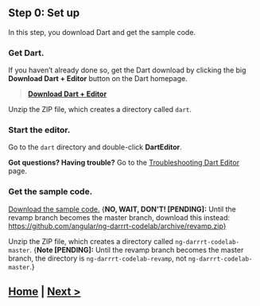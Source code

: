 ## Step 0: Set up

In this step, you download Dart and get the sample code.


### Get Dart.

If you haven’t already done so, get the Dart download
by clicking the big **Download Dart + Editor**
button on the Dart homepage.

> **<a href="http://www.dartlang.org" target="_blank">Download Dart + Editor</a>**

Unzip the ZIP file, which creates a directory called `dart`.


### Start the editor.

Go to the `dart` directory and double-click **DartEditor**.

**Got questions? Having trouble?** Go to the
[Troubleshooting Dart Editor](https://www.dartlang.org/tools/editor/troubleshoot.html) page.


###  Get the sample code.

[Download the sample code.](https://github.com/angular/ng-darrrt-codelab/archive/master.zip)
{**NO, WAIT, DON'T! [PENDING]:**
Until the revamp branch becomes the master branch, download this instead:
https://github.com/angular/ng-darrrt-codelab/archive/revamp.zip}

Unzip the ZIP file,
which creates a directory called `ng-darrrt-codelab-master`.
{**Note [PENDING]:**
Until the revamp branch becomes the master branch,
the directory is `ng-darrrt-codelab-revamp`, not `ng-darrrt-codelab-master`.}



## [Home](../README.md#code-lab-angulardart) | [Next >](step-1.md#step-1-run-the-app-and-view-its-code)

